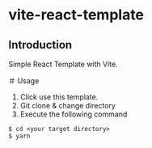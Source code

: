 # vite-react-template
## Introduction
Simple React Template with Vite.

＃ Usage
1. Click use this template.
2. Git clone & change directory
3. Execute the following command
```
$ cd <your target directory>
$ yarn
```
